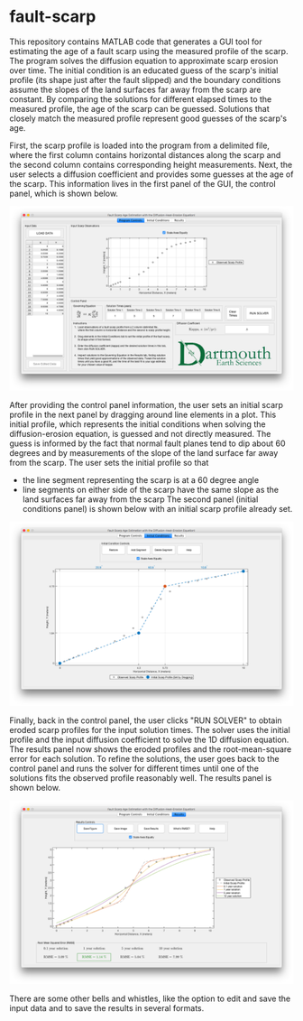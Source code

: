 # fault-scarp

This repository contains MATLAB code that generates a GUI tool for estimating the age of a fault scarp using the measured profile of the scarp. The program solves the diffusion equation to approximate scarp erosion over time. The initial condition is an educated guess of the scarp's initial profile (its shape just after the fault slipped) and the boundary conditions assume the slopes of the land surfaces far away from the scarp are constant. By comparing the solutions for different elapsed times to the measured profile, the age of the scarp can be guessed. Solutions that closely match the measured profile represent good guesses of the scarp's age.

First, the scarp profile is loaded into the program from a delimited file, where the first column contains horizontal distances along the scarp and the second column contains corresponding height measurements. Next, the user selects a diffusion coefficient and provides some guesses at the age of the scarp. This information lives in the first panel of the GUI, the control panel, which is shown below.

![control-panel](img/control-panel.png)

After providing the control panel information, the user sets an initial scarp profile in the next panel by dragging around line elements in a plot. This initial profile, which represents the initial conditions when solving the diffusion-erosion equation, is guessed and not directly measured. The guess is informed by the fact that normal fault planes tend to dip about 60 degrees and by measurements of the slope of the land surface far away from the scarp. The user sets the initial profile so that
* the line segment representing the scarp is at a 60 degree angle
* line segments on either side of the scarp have the same slope as the land surfaces far away from the scarp
The second panel (initial conditions panel) is shown below with an initial scarp profile already set.

![IC-panel](img/IC-panel.png)

Finally, back in the control panel, the user clicks "RUN SOLVER" to obtain eroded scarp profiles for the input solution times. The solver uses the initial profile and the input diffusion coefficient to solve the 1D diffusion equation. The results panel now shows the eroded profiles and the root-mean-square error for each solution. To refine the solutions, the user goes back to the control panel and runs the solver for different times until one of the solutions fits the observed profile reasonably well. The results panel is shown below.

![results-panel](img/results-panel.png)

There are some other bells and whistles, like the option to edit and save the input data and to save the results in several formats.
